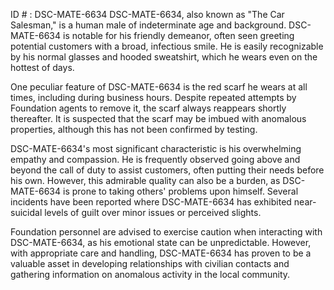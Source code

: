 ID # : DSC-MATE-6634
DSC-MATE-6634, also known as "The Car Salesman," is a human male of indeterminate age and background. DSC-MATE-6634 is notable for his friendly demeanor, often seen greeting potential customers with a broad, infectious smile. He is easily recognizable by his normal glasses and hooded sweatshirt, which he wears even on the hottest of days.

One peculiar feature of DSC-MATE-6634 is the red scarf he wears at all times, including during business hours. Despite repeated attempts by Foundation agents to remove it, the scarf always reappears shortly thereafter. It is suspected that the scarf may be imbued with anomalous properties, although this has not been confirmed by testing.

DSC-MATE-6634's most significant characteristic is his overwhelming empathy and compassion. He is frequently observed going above and beyond the call of duty to assist customers, often putting their needs before his own. However, this admirable quality can also be a burden, as DSC-MATE-6634 is prone to taking others' problems upon himself. Several incidents have been reported where DSC-MATE-6634 has exhibited near-suicidal levels of guilt over minor issues or perceived slights.

Foundation personnel are advised to exercise caution when interacting with DSC-MATE-6634, as his emotional state can be unpredictable. However, with appropriate care and handling, DSC-MATE-6634 has proven to be a valuable asset in developing relationships with civilian contacts and gathering information on anomalous activity in the local community.